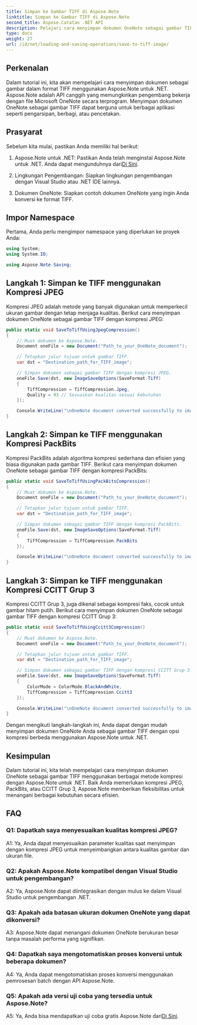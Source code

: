 ```yaml
---
title: Simpan ke Gambar TIFF di Aspose.Note
linktitle: Simpan ke Gambar TIFF di Aspose.Note
second_title: Aspose.Catatan .NET API
description: Pelajari cara menyimpan dokumen OneNote sebagai gambar TIFF dengan berbagai metode kompresi menggunakan Aspose.Note untuk .NET.
type: docs
weight: 27
url: /id/net/loading-and-saving-operations/save-to-tiff-image/
---
```

## Perkenalan

Dalam tutorial ini, kita akan mempelajari cara menyimpan dokumen sebagai gambar dalam format TIFF menggunakan Aspose.Note untuk .NET. Aspose.Note adalah API canggih yang memungkinkan pengembang bekerja dengan file Microsoft OneNote secara terprogram. Menyimpan dokumen OneNote sebagai gambar TIFF dapat berguna untuk berbagai aplikasi seperti pengarsipan, berbagi, atau pencetakan.

## Prasyarat

Sebelum kita mulai, pastikan Anda memiliki hal berikut:

1.  Aspose.Note untuk .NET: Pastikan Anda telah menginstal Aspose.Note untuk .NET. Anda dapat mengunduhnya dari[Di Sini](https://releases.aspose.com/note/net/).

2. Lingkungan Pengembangan: Siapkan lingkungan pengembangan dengan Visual Studio atau .NET IDE lainnya.

3. Dokumen OneNote: Siapkan contoh dokumen OneNote yang ingin Anda konversi ke format TIFF.

## Impor Namespace

Pertama, Anda perlu mengimpor namespace yang diperlukan ke proyek Anda:

```csharp
using System;
using System.IO;

using Aspose.Note.Saving;

```

## Langkah 1: Simpan ke TIFF menggunakan Kompresi JPEG

Kompresi JPEG adalah metode yang banyak digunakan untuk memperkecil ukuran gambar dengan tetap menjaga kualitas. Berikut cara menyimpan dokumen OneNote sebagai gambar TIFF dengan kompresi JPEG:

```csharp
public static void SaveToTiffUsingJpegCompression()
{
    // Muat dokumen ke Aspose.Note.
    Document oneFile = new Document("Path_to_your_OneNote_document");

    // Tetapkan jalur tujuan untuk gambar TIFF.
    var dst = "Destination_path_for_TIFF_image";

    // Simpan dokumen sebagai gambar TIFF dengan kompresi JPEG.
    oneFile.Save(dst, new ImageSaveOptions(SaveFormat.Tiff)
    {
        TiffCompression = TiffCompression.Jpeg,
        Quality = 93 // Sesuaikan kualitas sesuai kebutuhan
    });

    Console.WriteLine("\nOneNote document converted successfully to image in TIFF format using JPEG compression.\nFile saved at " + dst);
}
```

## Langkah 2: Simpan ke TIFF menggunakan Kompresi PackBits

Kompresi PackBits adalah algoritma kompresi sederhana dan efisien yang biasa digunakan pada gambar TIFF. Berikut cara menyimpan dokumen OneNote sebagai gambar TIFF dengan kompresi PackBits:

```csharp
public static void SaveToTiffUsingPackBitsCompression()
{
    // Muat dokumen ke Aspose.Note.
    Document oneFile = new Document("Path_to_your_OneNote_document");

    // Tetapkan jalur tujuan untuk gambar TIFF.
    var dst = "Destination_path_for_TIFF_image";

    // Simpan dokumen sebagai gambar TIFF dengan kompresi PackBits.
    oneFile.Save(dst, new ImageSaveOptions(SaveFormat.Tiff)
    {
        TiffCompression = TiffCompression.PackBits
    });

    Console.WriteLine("\nOneNote document converted successfully to image in TIFF format using PackBits compression.\nFile saved at " + dst);
}
```

## Langkah 3: Simpan ke TIFF menggunakan Kompresi CCITT Grup 3

Kompresi CCITT Grup 3, juga dikenal sebagai kompresi faks, cocok untuk gambar hitam putih. Berikut cara menyimpan dokumen OneNote sebagai gambar TIFF dengan kompresi CCITT Grup 3:

```csharp
public static void SaveToTiffUsingCcitt3Compression()
{
    // Muat dokumen ke Aspose.Note.
    Document oneFile = new Document("Path_to_your_OneNote_document");

    // Tetapkan jalur tujuan untuk gambar TIFF.
    var dst = "Destination_path_for_TIFF_image";

    // Simpan dokumen sebagai gambar TIFF dengan kompresi CCITT Grup 3.
    oneFile.Save(dst, new ImageSaveOptions(SaveFormat.Tiff)
    {
        ColorMode = ColorMode.BlackAndWhite,
        TiffCompression = TiffCompression.Ccitt3
    });

    Console.WriteLine("\nOneNote document converted successfully to image in TIFF format using CCITT Group 3 fax compression.\nFile saved at " + dst);
}
```

Dengan mengikuti langkah-langkah ini, Anda dapat dengan mudah menyimpan dokumen OneNote Anda sebagai gambar TIFF dengan opsi kompresi berbeda menggunakan Aspose.Note untuk .NET.

## Kesimpulan

Dalam tutorial ini, kita telah mempelajari cara menyimpan dokumen OneNote sebagai gambar TIFF menggunakan berbagai metode kompresi dengan Aspose.Note untuk .NET. Baik Anda memerlukan kompresi JPEG, PackBits, atau CCITT Grup 3, Aspose.Note memberikan fleksibilitas untuk menangani berbagai kebutuhan secara efisien.

## FAQ

### Q1: Dapatkah saya menyesuaikan kualitas kompresi JPEG?

A1: Ya, Anda dapat menyesuaikan parameter kualitas saat menyimpan dengan kompresi JPEG untuk menyeimbangkan antara kualitas gambar dan ukuran file.

### Q2: Apakah Aspose.Note kompatibel dengan Visual Studio untuk pengembangan?

A2: Ya, Aspose.Note dapat diintegrasikan dengan mulus ke dalam Visual Studio untuk pengembangan .NET.

### Q3: Apakah ada batasan ukuran dokumen OneNote yang dapat dikonversi?

A3: Aspose.Note dapat menangani dokumen OneNote berukuran besar tanpa masalah performa yang signifikan.

### Q4: Dapatkah saya mengotomatiskan proses konversi untuk beberapa dokumen?

A4: Ya, Anda dapat mengotomatiskan proses konversi menggunakan pemrosesan batch dengan API Aspose.Note.

### Q5: Apakah ada versi uji coba yang tersedia untuk Aspose.Note?

 A5: Ya, Anda bisa mendapatkan uji coba gratis Aspose.Note dari[Di Sini](https://releases.aspose.com/).